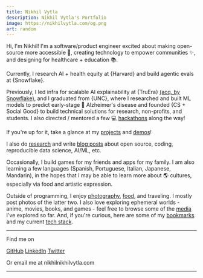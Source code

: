 ```yaml
---
title: Nikhil Vytla
description: Nikhil Vytla's Portfolio
image: https://nikhilvytla.com/og.png
art: random
---
```


Hi, I'm Nikhil! I'm a software/product engineer excited about making open-source more accessible 🚀, creating technology to empower communities ✨, and designing for healthcare + education 📚.

Currently, I research AI + health equity at {Harvard} and build agentic evals at {Snowflake}.

Previously, I led infra for scalable AI explainability at {TruEra} [(acq. by Snowflake)](https://www.snowflake.com/en/blog/snowflake-acquires-truera-to-bring-llm-ml-observability-to-data-cloud/), and I graduated from {UNC}, where I researched and built ML models to predict early-stage 🔬 Alzheimer's disease and founded {CS + Social Good} to build technical solutions for research, non-profits, and students. I also directed / mentored a few 💻 [hackathons](https://hacknc.com/) along the way!

<!-- Working at {NuxtLabs}<br>
Creator of {Vitest} {Slidev} {VueUse} {UnoCSS} {Elk} {Type Challenges}<br>
Core team of {Vue} {Nuxt} {Vite}<br>
Maintaining {Shiki} {Twoslash} {ESLint Stylistic} -->

If you're up for it, take a glance at my [projects](/projects) and [demos](/demos)!

I also do [research](/research) and write [blog posts](/posts) about open source, coding, reproducible data science, AI/ML, etc.

Occasionally, I build games for my friends and apps for my family. I am also learning a few languages <span op75>(Spanish, Portuguese, Italian, Japanese, Mandarin)</span>, in the hopes that I may be able to learn more about 🌎 cultures, especially via food and artistic expression.

<!-- TODO: this is really cool, I'd love to do something like this as well! -->
<!-- From time to time, I make some generative-art, interactivity experiments on [100.antfu.me](https://100.antfu.me/). -->

Outside of programming, I enjoy [photography](/photos), [food](/food), and traveling. I mostly post photos of the latter two. I also love exploring ephemeral worlds - anime, movies, books, and games - feel free to browse some of the [media](/media) I've explored so far. And, if you're curious, here are some of my [bookmarks](/bookmarks) and my current [tech stack](/use).

<!-- TODO: the syntax below is a pretty cool way of putting a translation above text. Here "Tokyo" is above the Japanese kanji(?) for Tokyo  -->
<!-- I recently <a href="/posts/hello-tokyo">moved to <ruby lang="ja">東京<rp>(</rp><rt>Tokyo</rt><rp>)</rp></ruby></a>, if you are around, please reach out and let's have some coffee or work together. -->

<div flex-auto />

---

Find me on

<p flex="~ gap-2 wrap" class="mt--2!">
  <a href="https://github.com/nikhil-vytla" target="_blank"><span op75 i-simple-icons-github /> GitHub</a>
  <a href="https://www.linkedin.com/in/nikhil-vytla/" target="_blank"><span op75 i-simple-icons-linkedin /> LinkedIn</a>
  <a href="https://twitter.com/nikhilxvytla" target="_blank"><span op75 i-simple-icons-twitter /> Twitter</a>
</p>

Or email me at <span font-mono>nikhil<span i-carbon-at/>nikhilvytla.com</span>

---

<SponsorButtons />
